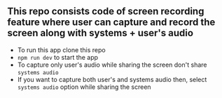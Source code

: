 ## This repo consists code of screen recording feature where user can capture and record the screen along with systems + user's audio
- To run this app clone this repo
- `npm run dev` to start the app
- To capture only user's audio while sharing the screen don't share `systems audio`
- If you want to capture both user's and systems audio then, select `systems audio` option while sharing the screen
 
